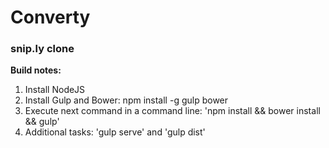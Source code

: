 Converty
===========================

### snip.ly clone


**Build notes:**

1. Install NodeJS
2. Install Gulp and Bower: npm install -g gulp bower
3. Execute next command in a command line: 'npm install && bower install && gulp'
4. Additional tasks: 'gulp serve' and 'gulp dist'
